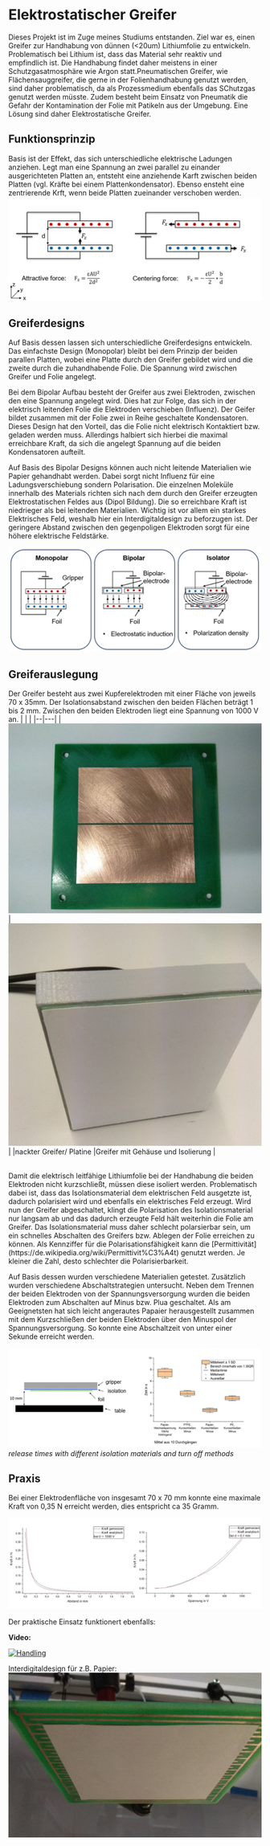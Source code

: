# Elektrostatischer Greifer

Dieses Projekt ist im Zuge meines Studiums entstanden. Ziel war es, einen Greifer zur Handhabung von dünnen (<20um) Lithiumfolie zu entwickeln. Problematisch bei Lithium ist, dass das Material sehr reaktiv und empfindlich ist. Die Handhabung findet daher meistens in einer Schutzgasatmosphäre wie Argon statt.Pneumatischen Greifer, wie Flächensauggreifer, die gerne in der Folienhandhabung genutzt werden, sind daher problematisch, da als Prozessmedium ebenfalls das SChutzgas genutzt werden müsste. Zudem besteht beim Einsatz von Pneumatik die Gefahr der Kontamination der Folie mit Patikeln aus der Umgebung. Eine Lösung sind daher Elektrostatische Greifer.

## Funktionsprinzip

Basis ist der Effekt, das sich unterschiedliche elektrische Ladungen anziehen. Legt man eine Spannung an zwei parallel zu einander ausgerichteten Platten an, entsteht eine anziehende Karft zwischen beiden Platten (vgl. Kräfte bei einem Plattenkondensator). Ebenso ensteht eine zentrierende Krft, wenn beide Platten zueinander verschoben werden.
![electrostatic forces](Images/electrostatic_forces.jpg)

## Greiferdesigns

Auf Basis dessen lassen sich unterschiedliche Greiferdesigns entwickeln. Das einfachste Design (Monopolar) bleibt bei dem Prinzip der beiden parallen Platten, wobei eine Platte durch den Greifer gebildet wird und die zweite durch die zuhandhabende Folie. Die Spannung wird zwischen Greifer und Folie angelegt. 

Bei dem Bipolar Aufbau besteht der Greifer aus zwei Elektroden, zwischen den eine Spannung angelegt wird. Dies hat zur Folge, das sich in der elektrisch leitenden Folie die Elektroden verschieben (Influenz). Der Geifer bildet zusammen mit der Folie zwei in Reihe geschaltete Kondensatoren. Dieses Design hat den Vorteil, das die Folie nicht elektrisch Kontaktiert bzw. geladen werden muss. Allerdings halbiert sich hierbei die maximal erreichbare Kraft, da sich die angelegt Spannung auf die beiden Kondensatoren aufteilt. 

Auf Basis des Bipolar Designs können auch nicht leitende Materialien wie Papier gehandhabt werden. Dabei sorgt nicht Influenz für eine Ladungsverschiebung sondern Polarisation. Die einzelnen Moleküle innerhalb des Materials richten sich nach dem durch den Greifer erzeugten Elektrostatischen Feldes aus (Dipol Bildung). Die so erreichbare Kraft ist niedrieger als bei leitenden Materialien. Wichtig ist vor allem ein starkes Elektrisches Feld, weshalb hier ein Interdigitaldesign zu beforzugen ist. Der geringere Abstand zwischen den gegenpoligen Elektroden sorgt für eine höhere elektrische Feldstärke.

![gripper design](Images/gripper_designs.jpg)

## Greiferauslegung

Der Greifer besteht aus zwei Kupferelektroden mit einer Fläche von jeweils 70 x 35mm. Der Isolationsabstand zwischen den beiden Flächen beträgt 1 bis 2 mm. Zwischen den beiden Elektroden liegt eine Spannung von 1000 V an.
|  |   |
|--|---|
|![pcb](Images/pcb.jpg) |![Gripper](Images/gripper_housing.jpg) |
|nackter Greifer/ Platine |Greifer mit Gehäuse und Isolierung |

<br />
Damit die elektrisch leitfähige Lithiumfolie bei der Handhabung die beiden Elektroden nicht kurzschließt, müssen diese isoliert werden. Problematisch dabei ist, dass das Isolationsmaterial dem elektrischen Feld ausgetzte ist, dadurch polarisiert wird und ebenfalls ein elektrisches Feld erzeugt. Wird nun der Greifer abgeschaltet, klingt die Polarisation des Isolationsmaterial nur langsam ab und das dadurch erzeugte Feld hält weiterhin die Folie am Greifer. Das Isolationsmaterial muss daher schlecht polarsierbar sein, um ein schnelles Abschalten des Greifers bzw. Ablegen der Folie erreichen zu können. Als Kennziffer für die Polarisationsfähigkeit kann die [Permittivität](https://de.wikipedia.org/wiki/Permittivit%C3%A4t) genutzt werden. Je kleiner die Zahl, desto schlechter die Polarisierbarkeit.

Auf Basis dessen wurden verschiedene Materialien getestet. Zusätzlich wurden verschiedene Abschaltstrategien untersucht. Neben dem Trennen der beiden Elektroden von der Spannungsversorgung wurden die beiden Elektroden zum Abschalten auf Minus bzw. Plua geschaltet. Als am Geeignetsten  hat sich leicht angerautes Papaier herausgestellt zusammen mit dem Kurzschließen der beiden Elektroden über den Minuspol der Spannungsversorgung. So konnte eine Abschaltzeit von unter einer Sekunde erreicht werden.

![release_time](Images/release_time.jpg)
*release times with different isolation materials and turn off methods*

## Praxis

Bei einer Elektrodenfläche von insgesamt 70 x 70 mm konnte eine maximale Kraft von 0,35 N erreicht werden, dies entspricht ca 35 Gramm.

![force](Images/force.jpg)

Der praktische Einsatz funktionert ebenfalls:

**Video:**

[![Handling](http://img.youtube.com/vi/Acb63k8iqSQ/0.jpg)](http://www.youtube.com/watch?v=Acb63k8iqSQ "Handling")

Interdigitaldesign für z.B. Papier: 
![Interdigital](Images/interdigital.jpg)
 

  